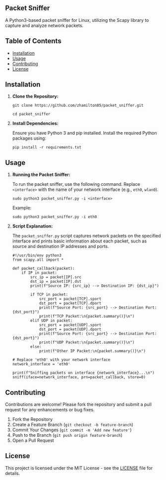 ## Packet Sniffer

A Python3-based packet sniffer for Linux, utilizing the Scapy library to capture and analyze network packets.

## Table of Contents

- [Installation](#installation)
- [Usage](#usage)
- [Contributing](#contributing)
- [License](#license)

## Installation

1. **Clone the Repository:**

    ```
    git clone https://github.com/zhamilton85/packet_sniffer.git

    cd packet_sniffer
    ```

2. **Install Dependencies:**

    Ensure you have Python 3 and pip installed. Install the required Python packages using:

    ```
    pip install -r requirements.txt

    ```

## Usage

1. **Running the Packet Sniffer:**

    To run the packet sniffer, use the following command. Replace `<interface>` with the name of your network interface (e.g., `eth0`, `wlan0`).

    ```
    sudo python3 packet_sniffer.py -i <interface>
    ```

    Example:

    ```
    sudo python3 packet_sniffer.py -i eth0
    ```

2. **Script Explanation:**

    The `packet_sniffer.py` script captures network packets on the specified interface and prints basic information about each packet, such as source and destination IP addresses and ports.

    ```
    #!/usr/bin/env python3
    from scapy.all import *

    def packet_callback(packet):
        if IP in packet:
            src_ip = packet[IP].src
            dst_ip = packet[IP].dst
            print(f"Source IP: {src_ip} --> Destination IP: {dst_ip}")

            if TCP in packet:
                src_port = packet[TCP].sport
                dst_port = packet[TCP].dport
                print(f"Source Port: {src_port} --> Destination Port: {dst_port}")
                print(f"TCP Packet:\n{packet.summary()}\n")
            elif UDP in packet:
                src_port = packet[UDP].sport
                dst_port = packet[UDP].dport
                print(f"Source Port: {src_port} --> Destination Port: {dst_port}")
                print(f"UDP Packet:\n{packet.summary()}\n")
            else:
                print(f"Other IP Packet:\n{packet.summary()}\n")

    # Replace 'eth0' with your network interface
    network_interface = 'eth0'

    print(f"Sniffing packets on interface {network_interface}...\n")
    sniff(iface=network_interface, prn=packet_callback, store=0)
    ```

## Contributing

Contributions are welcome! Please fork the repository and submit a pull request for any enhancements or bug fixes.

1. Fork the Repository
2. Create a Feature Branch (`git checkout -b feature-branch`)
3. Commit Your Changes (`git commit -m 'Add new feature'`)
4. Push to the Branch (`git push origin feature-branch`)
5. Open a Pull Request

## License

This project is licensed under the MIT License - see the [LICENSE](LICENSE) file for details.
